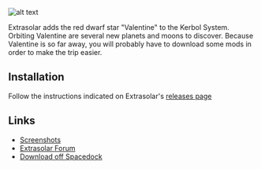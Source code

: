 ![alt text](https://i.imgur.com/VvRB2lN.png)

Extrasolar adds the red dwarf star "Valentine" to the Kerbol System. Orbiting Valentine are several new planets and moons to discover. Because Valentine is so far away, you will probably have to download some mods in order to make the trip easier.

## Installation
Follow the instructions indicated on Extrasolar's [releases page](https://github.com/AndrewDrawsPrettyPictures/Extrasolar/releases)

## Links
* [Screenshots](https://imgur.com/a/oxNpA)
* [Extrasolar Forum](https://forum.kerbalspaceprogram.com/index.php?/topic/130656-13-extrasolar-v14-91717/)
* [Download off Spacedock](https://spacedock.info/mod/202/Extrasolar:%20Planets%20Beyond%20Kerbol?ga=%253CGame+3102+%2527Kerbal+Space+Program%2527%253E)
